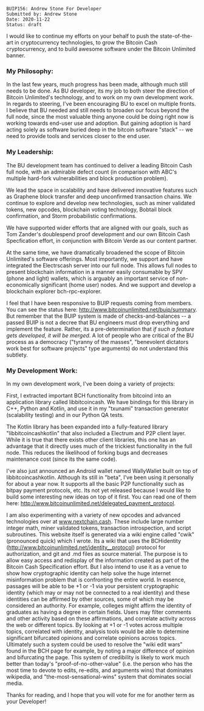     BUIP156: Andrew Stone For Developer
    Submitted by: Andrew Stone
    Date: 2020-11-22
    Status: draft

I would like to continue my efforts on your behalf to push the state-of-the-art in cryptocurrency technologies, to grow the Bitcoin Cash cryptocurrency, and to build awesome software under the Bitcoin Unlimited banner.

### My Philosophy:

In the last few years, much progress has been made, although much still needs to be done. As BU developer, its my job to both steer the direction of Bitcoin Unlimited's technology, and to work on my own development work. In regards to steering, I've been encouraging BU to excel on multiple fronts. I believe that BU needed and still needs to broaden our focus beyond the full node, since the most valuable thing anyone could be doing right now is working towards end-user use and adoption. But gaining adoption is hard acting solely as software buried deep in the bitcoin software "stack" -- we need to provide tools and services closer to the end user.

### My Leadership:

The BU development team has continued to deliver a leading Bitcoin Cash full node, with an admirable defect count (in comparison with ABC's multiple hard-fork vulnerabilities and block production problem).

We lead the space in scalability and have delivered innovative features such as Graphene block transfer and deep unconfirmed transaction chains. We continue to explore and develop new technologies, such as miner validated tokens, new opcodes, blockchain voting technology, Bobtail block confirmation, and Storm probabilistic confirmations.

We have supported wider efforts that are aligned with our goals, such as Tom Zander's doublespend proof development and our own Bitcoin Cash Specfication effort, in conjunction with Bitcoin Verde as our content partner.

At the same time, we have dramatically broadened the scope of Bitcoin Unlimited's software offerings. Most importantly, we support and have integrated the Electrscash server into our full node. This allows full nodes to present blockchain information in a manner easily consumable by SPV (phone and light) wallets, which is arguably an important service of non-economically significant (home user) nodes. And we support and develop a blockchain explorer bch-rpc-explorer.

I feel that I have been responsive to BUIP requests coming from members. You can see the status here: http://www.bitcoinunlimited.net/buip/summary. But remember that the BUIP system is made of checks-and-balances -- a passed BUIP is not a decree that BU engineers must drop everything and implement the feature. Rather, its a pre-determination that *if such a feature gets developed, it will be merged*. A lot of people who are critical of the BU process as a democracy ("tyranny of the masses", "benevolent dictators work best for software projects" type arguments) do not understand this subtlety.


### My Development Work:

In my own development work, I've been doing a variety of projects:

First, I extracted important BCH functionality from bitcoind into an application library called libbitcoincash. We have bindings for this library in C++, Python and Kotlin, and use it in my "txunami" transaction generator (scalability testing) and in our Python QA tests.

The Kotlin library has been expanded into a fully-featured library "libbitcoincashkotlin" that also included a Electrum and P2P client layer. While it is true that there exists other client libraries, this one has an advantage that it directly uses much of the trickiest functionality in the full node. This reduces the likelihood of forking bugs and decreases maintenance cost (since its the same code).

I've also just announced an Android wallet named WallyWallet built on top of libbitcoincashkotlin. Although its still in "beta", I've been using it personally for about a year now. It supports all the basic P2P functionality such as bitpay payment protocols, etc. Its not yet released because I would like to build some interesting new ideas on top of it first. You can read one of them here: http://www.bitcoinunlimited.net/delegated_payment_protocol.

I am also experimenting with a variety of new opcodes and advanced technologies over at www.nextchain.cash. These include large number integer math, miner validated tokens, transaction introspection, and script subroutines. This website itself is generated via a wiki engine called "cwik" (pronounced quick) which I wrote. Its a wiki that uses the BCHidentity (http://www.bitcoinunlimited.net/identity__protocol) protocol for authorization, and git and .md files as source material. The purpose is to allow easy access and redisplay of the information created as part of the Bitcoin Cash Specification effort. But I also intend to use it as a venue to show how cryptographic identity can help solve the huge internet misinformation problem that is confronting the entire world. In essence, passages will be able to be +1 or -1 via your persistent cryptographic identity (which may or may not be connected to a real identity) and these identities can be affirmed by other sources, some of which may be considered an authority. For example, colleges might affirm the identity of graduates as having a degree in certain fields. Users may filter comments and other activity based on these affirmations, and correlate activity across the web or different topics. By looking at +1 or -1 votes across multiple topics, correlated with identity, analysis tools would be able to determine significant bifurcated opinions and correlate opinions across topics. Ultimately such a system could be used to resolve the "wiki edit wars" found in the BCH page for example, by noting a major difference of opinion and bifurcating the page. This system of credibility is likely to work much better than today's "proof-of-no-other-value" (i.e. the person who has the most time to devote to edits, re-edits, and arguments wins) that dominates wikipedia, and "the-most-sensational-wins" system that dominates social media.


Thanks for reading, and I hope that you will vote for me for another term as your Developer!
